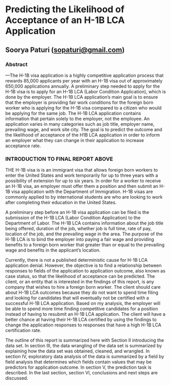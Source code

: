 # Predicting the Likelihood of Acceptance of an H-1B LCA Application

## Soorya Paturi (sopaturi@gmail.com)

### Abstract

—The H-1B visa application is a highly competitive application process that rewards 85,000 applicants
per year with an H-1B visa out of approximately 650,000
applications annually. A preliminary step needed to apply
for the H-1B visa is to apply for an H-1B LCA (Labor
Condition Application), which is done by the employer. The
H-1B LCA application’s main goal is to ensure that the
employer is providing fair work conditions for the foreign
born worker who is applying for the H-1B visa compared
to a citizen who would be applying for the same job. The
H-1B LCA application contains information that pertain
solely to the employer, not the employee. An application
varies in many categories such as job title, employer name,
prevailing wage, and work site city. The goal is to predict
the outcome and the likelihood of acceptance of the H1B LCA application in order to inform an employer what
they can change in their application to increase acceptance
rate.

### INTRODUCTION TO FINAL REPORT ABOVE
THE H-1B visa is is an immigrant visa that
allows foreign born workers to enter the United
States and work temporarily for up to three years
with a possibility of extension for up to six years.
In order for a worker to receive an H-1B visa, an
employer must offer them a position and then submit an H-1B visa application with the Department
of Immigration. H-1B visas are commonly applied
to by international students are who are looking to
work after completing their education in the United
States.



A preliminary step before an H-1B visa application can be filed is the submission of the H-1B LCA
(Labor Condition Application) to the Department of
Labor. The H-1B LCA contains information about
the job title being offered, duration of the job,
whether job is full time, rate of pay, location of
the job, and the prevailing wage in the area. The
purpose of the H-1B LCA is to bind the employer
into paying a fair wage and providing benefits to
a foreign born worker that greater than or equal to
the prevailing wage and benefits in the applicant’s
location.




Currently, there is not a published deterministic
cause for H-1B LCA application denial. However,
the objective is to find a relationship between responses to fields of the application to application
outcome, also known as case status, so that the
likelihood of acceptance can be predicted.
The client, or an entity that is interested in the
findings of this report, is any company that wishes
to hire a foreign born worker. The client should care
about H-1B LCA outcomes because they do not
want to spend time filing and looking for candidates
that will eventually not be certified with a successful
H-1B LCA application. Based on my analysis, the
employer will be able to spend more time finding
competitive candidates for a position instead of
having to resubmit an H-1B LCA application. The
client will have a better chance at having their H-1B
LCA certified by using the findings to change the
application responses to responses that have a high
H-1B LCA certification rate.


The outline of this report is summarized here with
Section II introducing the data set. In section III,
the data wrangling of the data set is summarized by
explaining how the data set was obtained, cleaned,
and wrangled. In section IV, exploratory data analysis of the data is summarized by a field by field
analysis that determines which fields contain values
that may be predictors for application outcome. In
section V, the prediction task is described. In the
last section, section VI, conclusions and next steps
are discussed.
